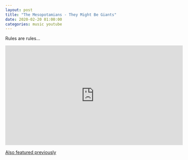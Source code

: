 ```yaml
---
layout: post
title: "The Mesopotamians - They Might Be Giants"
date: 2020-02-20 01:00:00
categories: music youtube
---
```

Rules are rules...

<iframe width="560" height="315" src="https://www.youtube.com/embed/jAMRTGv82Zo" frameborder="0" allow="accelerometer; autoplay; encrypted-media; gyroscope; picture-in-picture" allowfullscreen></iframe>

<a href="http://jeffkenton.com/music/youtube/silly/2019/06/04/the-mesopotamians.html">Also featured previously</A>
